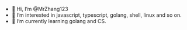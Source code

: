 - 👋 Hi, I’m @MrZhang123
- 👀 I’m interested in javascript, typescript, golang, shell, linux and so on.
- 🌱 I’m currently learning golang and CS.

<!---
MrZhang123/MrZhang123 is a ✨ special ✨ repository because its `README.md` (this file) appears on your GitHub profile.
You can click the Preview link to take a look at your changes.
--->
